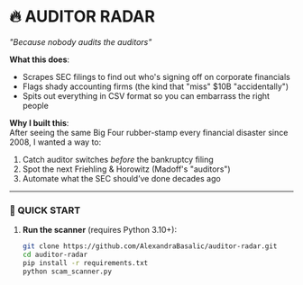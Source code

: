 # 🔥 AUDITOR RADAR  
*"Because nobody audits the auditors"*  

**What this does**:  
- Scrapes SEC filings to find out who's signing off on corporate financials  
- Flags shady accounting firms (the kind that "miss" $10B "accidentally")  
- Spits out everything in CSV format so you can embarrass the right people  

**Why I built this**:  
After seeing the same Big Four rubber-stamp every financial disaster since 2008, I wanted a way to:  
1. Catch auditor switches *before* the bankruptcy filing  
2. Spot the next Friehling & Horowitz (Madoff's "auditors")  
3. Automate what the SEC should’ve done decades ago  

---


### 🚀 QUICK START  
1. **Run the scanner** (requires Python 3.10+):  
   ```bash
   git clone https://github.com/AlexandraBasalic/auditor-radar.git
   cd auditor-radar
   pip install -r requirements.txt
   python scam_scanner.py
